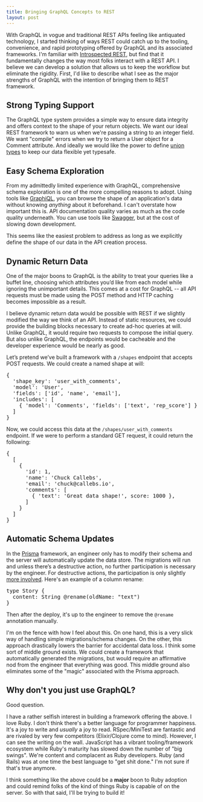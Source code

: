 ```yaml
---
title: Bringing GraphQL Concepts to REST
layout: post
---
```


With GraphQL in vogue and traditional REST APIs feeling like antiquated technology, I started thinking of ways REST could catch up to the tooling, convenience, and rapid prototyping offered by GraphQL and its associated frameworks. I'm familiar with [Introspected REST](https://introspected.rest), but find that it fundamentally changes the way most folks interact with a REST API. I believe we can develop a solution that allows us to keep the workflow but eliminate the rigidity. First, I'd like to describe what I see as the major strengths of GraphQL with the intention of bringing them to REST framework.

## Strong Typing Support

The GraphQL type system provides a simple way to ensure data integrity and offers context to the shape of your return objects. We want our ideal REST framework to warn us when we're passing a string to an integer field. We want "compile" errors when we try to return a User object for a Comment attribute. And ideally we would like the power to define [union types](https://graphql.org/learn/schema/#union-types) to keep our data flexible yet typesafe.

## Easy Schema Exploration

From my admittedly limited experience with GraphQL, comprehensive schema exploration is one of the more compelling reasons to adopt. Using tools like [GraphiQL](https://github.com/graphql/graphiql), you can browse the shape of an application's data without knowing _anything_ about it beforehand. I can't overstate how important this is. API documentation quality varies as much as the code quality underneath. You can use tools like [Swagger](https://swagger.io/), but at the cost of slowing down development.

This seems like the easiest problem to address as long as we explicitly define the shape of our data in the API creation process.

## Dynamic Return Data
One of the major boons to GraphQL is the ability to treat your queries like a buffet line, choosing which attributes you’d like from each model while ignoring the unimportant details. This comes at a cost for GraphQL -- all API requests must be made using the POST method and HTTP caching becomes impossible as a result.

I believe dynamic return data would be possible with REST if we slightly modified the way we think of an API. Instead of static resources, we could provide the building blocks necessary to create ad-hoc queries at will. Unlike GraphQL, it would require two requests to compose the initial query. But also unlike GraphQL, the endpoints would be cacheable and the developer experience would be nearly as good.

Let’s pretend we’ve built a framework with a `/shapes` endpoint that accepts POST requests. We could create a named shape at will:

<pre>
{
  'shape_key': 'user_with_comments',
  'model': 'User',
  'fields': ['id', 'name', 'email'],
  'includes': [
    { 'model': 'Comments', 'fields': ['text', 'rep_score'] }
  ]
}
</pre>
Now, we could access this data at the `/shapes/user_with_comments` endpoint. If we were to perform a standard GET request, it could return the following:

<pre>
{
  [
    {
      'id': 1,
      'name': 'Chuck Callebs',
      'email': 'chuck@callebs.io',
      'comments': [
        { 'text': 'Great data shape!', score: 1000 },
      ]
    }
  ]
}
</pre>

## Automatic Schema Updates
In the [Prisma](https://www.prisma.io/) framework, an engineer only has to modify their schema and the server will automatically update the data store. The migrations will run and unless there’s a destructive action, no further participation is necessary by the engineer. For destructive actions, the participation is only slightly [more involved](https://www.prisma.io/docs/data-model-and-migrations/migrations-asdf/). Here's an example of a column rename:

<pre>
type Story {
  content: String @rename(oldName: "text")
}
</pre>
Then after the deploy, it's up to the engineer to remove the `@rename` annotation manually.

I'm on the fence with how I feel about this. On one hand, this is a very slick way of handling simple migrations/schema changes. On the other, this approach drastically lowers the barrier for accidental data loss. I think some sort of middle ground exists. We could create a framework that automatically generated the migrations, but would require an affirmative nod from the engineer that everything was good. This middle ground also eliminates some of the "magic" associated with the Prisma approach.

## Why don't you just use GraphQL?

Good question.

I have a rather selfish interest in building a framework offering the above. I love Ruby. I don't think there's a better language for programmer happiness. It's a joy to write and _usually_ a joy to read. RSpec/MiniTest are fantastic and are rivaled by very few competitors (Elixir/Clojure come to mind). However, I can see the writing on the wall. JavaScript has a vibrant tooling/framework ecosystem while Ruby's maturity has slowed down the number of "big swings". We're content and complacent as Ruby developers. Ruby (and Rails) was at one time the best language to "get shit done." I'm not sure if that's true anymore.

I think something like the above could be a **major** boon to Ruby adoption and could remind folks of the kind of things Ruby is capable of on the server. So with that said, I'll be trying to build it!
